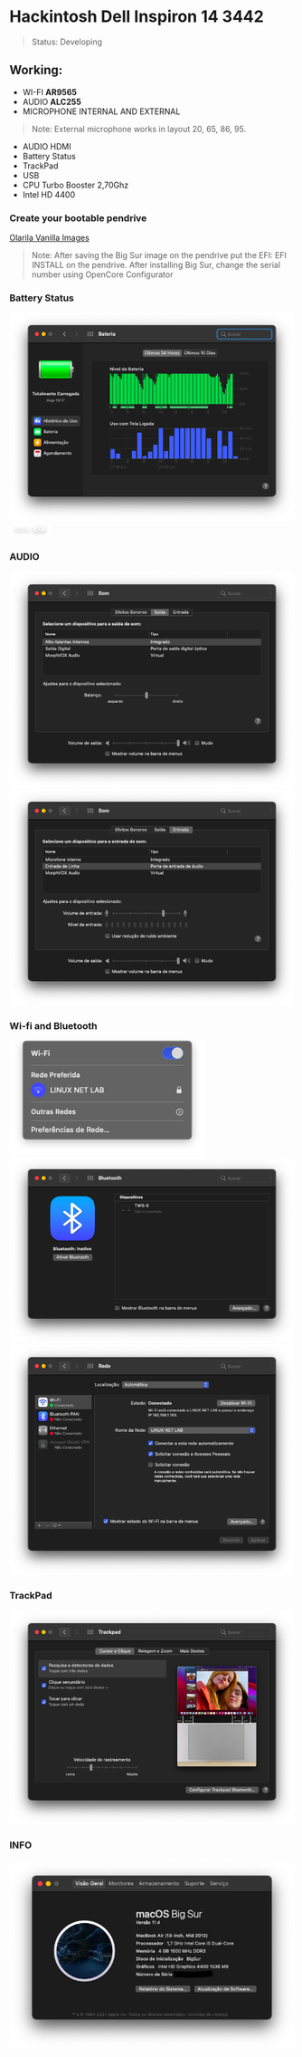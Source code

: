 <h1>Hackintosh Dell Inspiron 14 3442</h1>

> Status: Developing

## Working:

+ WI-FI **AR9565**
+ AUDIO **ALC255** 
+ MICROPHONE INTERNAL AND EXTERNAL 
> Note: External microphone works in layout 20, 65, 86, 95.
+ AUDIO HDMI
+ Battery Status
+ TrackPad
+ USB
+ CPU Turbo Booster 2,70Ghz
+ Intel HD 4400 

### Create your bootable pendrive
<a href="https://www.olarila.com/topic/6278-olarila-vanilla-images/" title="Hobbit lifestyles"> Olarila Vanilla Images
</a>


> Note: After saving the Big Sur image on the pendrive put the EFI: EFI INSTALL on the pendrive.
> After installing Big Sur, change the serial number using OpenCore Configurator

### Battery Status
<img src="img/bateria.png" alt="Minha Figura">
<img src="img/bateria2.png" alt="Minha Figura">

### AUDIO

<img src="img/audio.png" alt="Minha Figura">
<img src="img/audio2.png" alt="Minha Figura">

### Wi-fi and Bluetooth
<img src="img/wifi.png" alt="Minha Figura">
<img src="img/bt.png" alt="Minha Figura">
<img src="img/rede.png" alt="Minha Figura">

### TrackPad

<img src="img/trackpad.png" alt="Minha Figura">

### INFO 

<img src="img/info.png" alt="Minha Figura">













